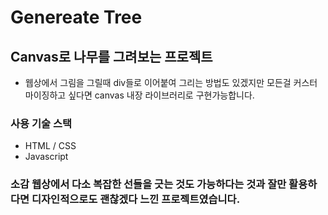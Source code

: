 # Genereate Tree

## Canvas로 나무를 그려보는 프로젝트

- 웹상에서 그림을 그릴때 div들로 이어붙여 그리는 방법도 있겠지만 모든걸 커스터마이징하고 싶다면 canvas 내장 라이브러리로 구현가능합니다.

### 사용 기술 스택

- HTML / CSS
- Javascript

### 소감 웹상에서 다소 복잡한 선들을 긋는 것도 가능하다는 것과 잘만 활용하다면 디자인적으로도 괜찮겠다 느낀 프로젝트였습니다.
